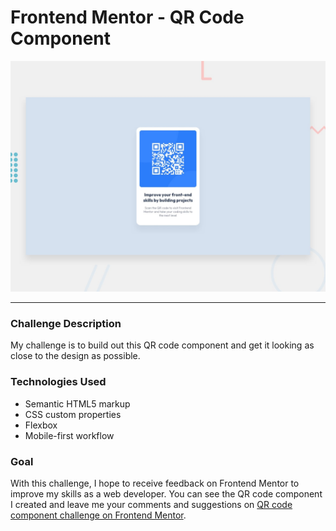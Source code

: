# Frontend Mentor - QR Code Component

![QR Code Component](./preview.jpg)

---

### Challenge Description

My challenge is to build out this QR code component and get it looking as close to the design as possible.

### Technologies Used

- Semantic HTML5 markup
- CSS custom properties
- Flexbox
- Mobile-first workflow

### Goal

With this challenge, I hope to receive feedback on Frontend Mentor to improve my skills as a web developer. You can see the QR code component I created and leave me your comments and suggestions on [QR code component challenge on Frontend Mentor](https://www.frontendmentor.io/challenges/qr-code-component-iux_sIO_H).
